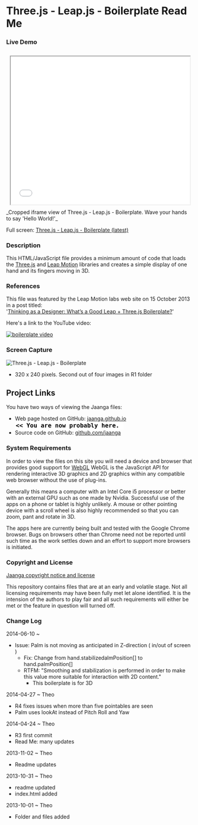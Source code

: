 Three.js - Leap.js - Boilerplate Read Me
========================================

### Live Demo

<iframe src=latest/index.html width=96% height=400px style=margin:2% >
[There is an `iframe` here that is not visible when viewed on github.com. 
To view, please see Project Links below.]
</iframe>
_Cropped iframe view of Three.js - Leap.js - Boilerplate. Wave your hands to say 'Hello World!'_

Full screen: [Three.js - Leap.js - Boilerplate (latest)](http://jaanga.github.io/gestification/cookbook/boilerplate/latest/ )

### Description

This HTML/JavaScript file provides a minimum amount of code that loads the [Three.js](http://threejs.org) 
and [Leap Motion]( https://developer.leapmotion.com/leapjs/welcome ) libraries 
and creates a simple display of one hand and its fingers moving in 3D. 


### References

This file was featured by the Leap Motion labs web site on 15 October 2013 in a post titled:  
'[Thinking as a Designer: What’s a Good Leap + Three.js Boilerplate?](http://labs.leapmotion.com/post/64166391272/thinking-as-a-designer-whats-a-good-leap-three-js])'

Here's a link to the YouTube video:

<a href="http://www.youtube.com/watch?feature=player_embedded&v=gLxXUcSJyJw" target="_blank">
<img src="http://img.youtube.com/vi/gLxXUcSJyJw/0.jpg" alt="boilerplate video" />
</a>


### Screen Capture

![Three.js - Leap.js - Boilerplate](http://jaanga.github.io/gestification/cookbook/boilerplate/r1/leap-threejs-boilerplate-screen-grab-320x240.png)

* 320 x 240 pixels. Second out of four images in R1 folder

## Project Links

You have two ways of viewing the Jaanga files:

* Web page hosted on GitHub: [jaanga.github.io]( http://jaanga.github.io/gestification/cookbook/boilerplate/ "view the files as apps." ) <input value="<< You are now probably here." size=28 style="font:bold 12pt monospace;border-width:0;" >  
* Source code on GitHub: [github.com/jaanga]( https://github.com/jaanga/gestification/tree/gh-pages/cookbook/boilerplate "View the files as source code." ) <scan style=display:none ><< You are now probably here.</scan>


### System Requirements

In order to view the files on this site you will need a device and browser that provides good support for [WebGL](http://get.webgl.org/)
WebGL is the JavaScript API for rendering interactive 3D graphics and 2D graphics within any compatible web browser without the use of plug-ins. 

Generally this means a computer with an Intel Core i5 processor or better with an external GPU such as one made by Nvidia. 
Successful use of the apps on a phone or tablet is highly unlikely. 
A mouse or other pointing device with a scroll wheel is also highly recommended so that you can zoom, pant and rotate in 3D.
 
The apps here are currently being built and tested with the Google Chrome browser. 
Bugs on browsers other than Chrome need not be reported until such time as the work settles down and an effort to support more browsers is initiated.



### Copyright and License

[Jaanga copyright notice and license]( https://github.com/jaanga/jaanga.github.io/blob/master/jaanga-copyright-and-mit-license.md )

This repository contains files that are  at an early and volatile stage. Not all licensing requirements may have been fully met let alone identified. It is the intension of the authors to play fair and all such requirements will either be met or the feature in question will turned off.


### Change Log

2014-06-10 ~ 

* Issue: Palm is not moving as anticipated in Z-direction ( in/out of screen ) 
	* Fix: Change from hand.stabilizedalmPosition[] to hand.palmPosition[]
	* RTFM: "Smoothing and stabilization is performed in order to make this value more suitable for interaction with 2D content."
		* This boilerplate is for 3D

2014-04-27 ~ Theo

* R4 fixes issues when more than five pointables are seen
* Palm uses lookAt instead of Pitch Roll and Yaw

2014-04-24 ~ Theo

* R3 first commit
* Read Me: many updates

2013-11-02 ~ Theo

* Readme updates

2013-10-31 ~ Theo  

* readme updated
* index.html added
 
2013-10-01 ~ Theo
  
* Folder and files added